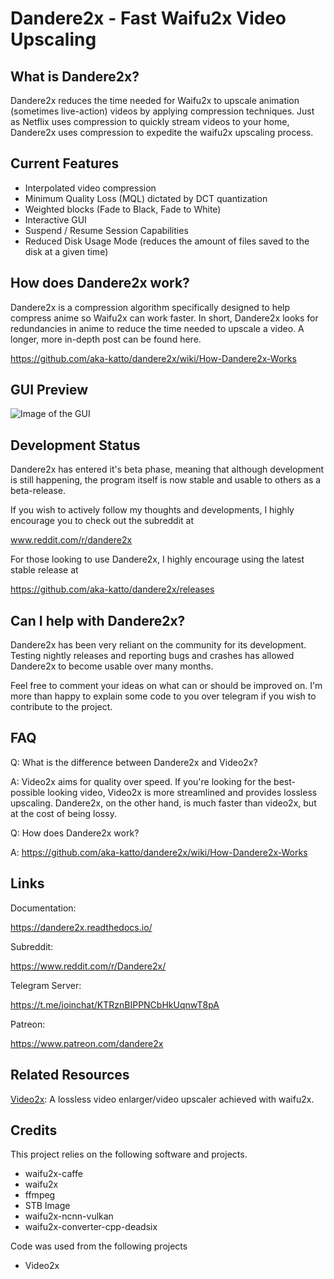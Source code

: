 # Dandere2x - Fast Waifu2x Video Upscaling

## What is Dandere2x?

Dandere2x reduces the time needed for Waifu2x to upscale animation (sometimes live-action) videos by applying compression techniques. Just as Netflix uses compression to quickly stream videos to your home, Dandere2x uses compression to expedite the waifu2x upscaling process.

## Current Features

- Interpolated video compression
- Minimum Quality Loss (MQL) dictated by DCT quantization
- Weighted blocks (Fade to Black, Fade to White) 
- Interactive GUI
- Suspend / Resume Session Capabilities
- Reduced Disk Usage Mode (reduces the amount of files saved to the disk at a given time)


## How does Dandere2x work?

Dandere2x is a compression algorithm specifically designed to help compress anime so Waifu2x can work faster. In short, Dandere2x looks for redundancies in anime to reduce the time needed to upscale a video. A longer, more in-depth post can be found here. 

https://github.com/aka-katto/dandere2x/wiki/How-Dandere2x-Works

## GUI Preview

![Image of the GUI](https://i.imgur.com/PWe7NzV.png)

## Development Status

Dandere2x has entered it's beta phase, meaning that although development is still happening, the program itself is now stable and usable to others as a beta-release.

If you wish to actively follow my thoughts and developments, I highly encourage you to check out the subreddit at

www.reddit.com/r/dandere2x

For those looking to use Dandere2x, I highly encourage using the latest stable release at 

https://github.com/aka-katto/dandere2x/releases

## Can I help with Dandere2x?

Dandere2x has been very reliant on the community for its development. Testing nightly releases and reporting bugs and crashes has allowed Dandere2x to become usable over many months. 

Feel free to comment your ideas on what can or should be improved on. I'm more than happy to explain some code to you over telegram if you wish to contribute to the project.

## FAQ

Q: What is the difference between Dandere2x and Video2x?

A: Video2x aims for quality over speed. If you're looking for the best-possible looking video, Video2x is more streamlined and provides lossless upscaling. Dandere2x, on the other hand, is much faster than video2x, but at the cost of being lossy. 


Q: How does Dandere2x work?

A: https://github.com/aka-katto/dandere2x/wiki/How-Dandere2x-Works


## Links 

Documentation:

https://dandere2x.readthedocs.io/

Subreddit:

https://www.reddit.com/r/Dandere2x/

Telegram Server:

https://t.me/joinchat/KTRznBIPPNCbHkUqnwT8pA

Patreon:

https://www.patreon.com/dandere2x


## Related Resources

[Video2x](https://github.com/k4yt3x/video2x): A lossless video enlarger/video upscaler achieved with waifu2x.

## Credits

This project relies on the following software and projects.

- waifu2x-caffe
- waifu2x
- ffmpeg
- STB Image
- waifu2x-ncnn-vulkan
- waifu2x-converter-cpp-deadsix 

Code was used from the following projects

- Video2x
